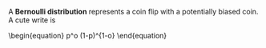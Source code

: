 A **Bernoulli distribution** represents a coin flip with a potentially biased coin. A cute write is

\begin{equation}
p^o (1-p)^{1-o}
\end{equation}